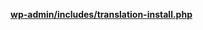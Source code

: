 <p><b><a href="https://developer.wordpress.org/reference/files/wp-admin/includes/translation-install.php/">wp-admin/includes/translation-install.php</a></b></p>
